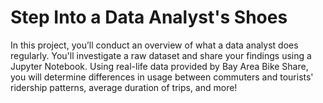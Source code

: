 # Step Into a Data Analyst's Shoes
In this project, you’ll conduct an overview of what a data analyst does regularly. You'll investigate 
a raw dataset and share your findings using a Jupyter Notebook. Using real-life data provided by Bay Area Bike Share, 
you will determine differences in usage between commuters and tourists' ridership patterns, average duration of trips, and more!
